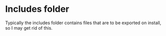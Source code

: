 # Includes folder

Typically the includes folder contains files that are to be exported on install,
so I may get rid of this.

